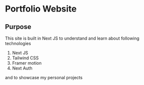 # Portfolio Website
## Purpose
This site is built in Next JS to understand and learn about following technologies
1. Next JS
2. Tailwind CSS
3. Framer motion
4. Next Auth

and to showcase my personal projects